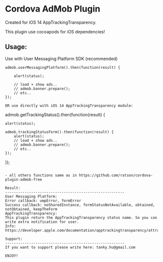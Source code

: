# Cordova AdMob Plugin

Created for iOS 14 AppTrackingTransparency.

This plugin use cocoapods for iOS dependencies!

Usage:
-------------------------------------------------------
Use with User Messaging Platform SDK (recommended)
```
admob.userMessagingPlatform().then(function(result) {

    alert(status);

    // load + show ads..
    // admob.banner.prepare();
    // etc..
});

OR use directly with iOS 14 AppTrackingTransparency module:
```
admob.getTrackingStatus().then(function(result) {

    alert(status);

    admob.trackingStatusForm().then(function(result) {
        alert(status);
        // load + show ads..
        // admob.banner.prepare();
        // etc..
    });
});
```

- all others functions same as in https://github.com/ratson/cordova-plugin-admob-free

Result:
-------------------------------------------------------
User Messaging Platform:
Error callback: umpError, formError
Success callback: noSharedInstance, formStatusNotAvailable, obtained, notObtained, keepTheForm
AppTrackingTransparency:
This plugin return the AppTrackingTransparency status name. So you can write extra notification for user.
Info: https://developer.apple.com/documentation/apptrackingtransparency/attrackingmanager/authorizationstatus

Support:
-------------------------------------------------------
If you want to support please write here: tanky.hu@gmail.com

ENJOY!
